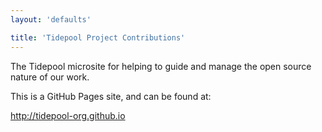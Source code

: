 ```yaml
---
layout: 'defaults'

title: 'Tidepool Project Contributions'
---
```


The Tidepool microsite for helping to guide and manage the open source nature of our work. 

This is a GitHub Pages site, and can be found at:

http://tidepool-org.github.io